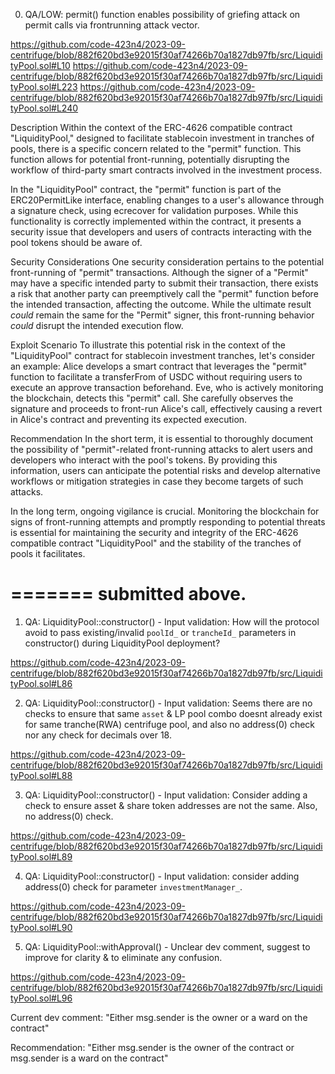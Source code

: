 0. QA/LOW: permit() function enables possibility of griefing attack on permit calls via frontrunning attack vector.

https://github.com/code-423n4/2023-09-centrifuge/blob/882f620bd3e92015f30af74266b70a1827db97fb/src/LiquidityPool.sol#L10
https://github.com/code-423n4/2023-09-centrifuge/blob/882f620bd3e92015f30af74266b70a1827db97fb/src/LiquidityPool.sol#L223
https://github.com/code-423n4/2023-09-centrifuge/blob/882f620bd3e92015f30af74266b70a1827db97fb/src/LiquidityPool.sol#L240

Description
Within the context of the ERC-4626 compatible contract "LiquidityPool," designed to facilitate stablecoin investment in tranches of pools, there is a specific concern related to the "permit" function. This function allows for potential front-running, potentially disrupting the workflow of third-party smart contracts involved in the investment process.

In the "LiquidityPool" contract, the "permit" function is part of the ERC20PermitLike interface, enabling changes to a user's allowance through a signature check, using ecrecover for validation purposes. While this functionality is correctly implemented within the contract, it presents a security issue that developers and users of contracts interacting with the pool tokens should be aware of.

Security Considerations
One security consideration pertains to the potential front-running of "permit" transactions. Although the signer of a "Permit" may have a specific intended party to submit their transaction, there exists a risk that another party can preemptively call the "permit" function before the intended transaction, affecting the outcome. While the ultimate result *could* remain the same for the "Permit" signer, this front-running behavior *could* disrupt the intended execution flow.

Exploit Scenario
To illustrate this potential risk in the context of the "LiquidityPool" contract for stablecoin investment tranches, let's consider an example: Alice develops a smart contract that leverages the "permit" function to facilitate a transferFrom of USDC without requiring users to execute an approve transaction beforehand. Eve, who is actively monitoring the blockchain, detects this "permit" call. She carefully observes the signature and proceeds to front-run Alice's call, effectively causing a revert in Alice's contract and preventing its expected execution.

Recommendation
In the short term, it is essential to thoroughly document the possibility of "permit"-related front-running attacks to alert users and developers who interact with the pool's tokens. By providing this information, users can anticipate the potential risks and develop alternative workflows or mitigation strategies in case they become targets of such attacks.

In the long term, ongoing vigilance is crucial. Monitoring the blockchain for signs of front-running attempts and promptly responding to potential threats is essential for maintaining the security and integrity of the ERC-4626 compatible contract "LiquidityPool" and the stability of the tranches of pools it facilitates.

=======
submitted above.
=======

1. QA: LiquidityPool::constructor() - Input validation: How will the protocol avoid to pass existing/invalid `poolId_` or `trancheId_` parameters in constructor() during LiquidityPool deployment?

https://github.com/code-423n4/2023-09-centrifuge/blob/882f620bd3e92015f30af74266b70a1827db97fb/src/LiquidityPool.sol#L86

2. QA: LiquidityPool::constructor() - Input validation: Seems there are no checks to ensure that same `asset` & LP pool combo doesnt already exist for same tranche(RWA) centrifuge pool, and also no address(0) check nor any check for decimals over 18.

https://github.com/code-423n4/2023-09-centrifuge/blob/882f620bd3e92015f30af74266b70a1827db97fb/src/LiquidityPool.sol#L88

3. QA: LiquidityPool::constructor() - Input validation: Consider adding a check to ensure asset & share token addresses are not the same. Also, no address(0) check.

https://github.com/code-423n4/2023-09-centrifuge/blob/882f620bd3e92015f30af74266b70a1827db97fb/src/LiquidityPool.sol#L89

4. QA: LiquidityPool::constructor() - Input validation: consider adding address(0) check for parameter `investmentManager_`.

https://github.com/code-423n4/2023-09-centrifuge/blob/882f620bd3e92015f30af74266b70a1827db97fb/src/LiquidityPool.sol#L90

5. QA: LiquidityPool::withApproval() - Unclear dev comment, suggest to improve for clarity & to eliminate any confusion.

https://github.com/code-423n4/2023-09-centrifuge/blob/882f620bd3e92015f30af74266b70a1827db97fb/src/LiquidityPool.sol#L96

Current dev comment:
"Either msg.sender is the owner or a ward on the contract"

Recommendation:
"Either msg.sender is the owner of the contract or msg.sender is a ward on the contract"

